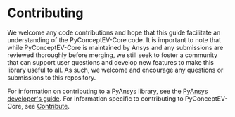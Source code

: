 # Contributing

We welcome any code contributions and hope that this
guide facilitate an understanding of the PyConceptEV-Core code.
It is important to note that while PyConceptEV-Core
is maintained by Ansys and any submissions are reviewed
thoroughly before merging, we still seek to foster a community that can
support user questions and develop new features to make this library
useful to all. As such, we welcome and encourage any
questions or submissions to this repository.

For information on contributing to a PyAnsys library, see the [PyAnsys developer's guide].
For information specific to contributing to PyConceptEV-Core, see [Contribute].

[PyAnsys developer's guide]: https://dev.docs.pyansys.com/index.html
[Contribute]: TBD
